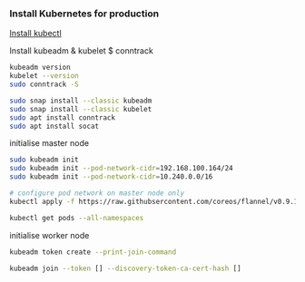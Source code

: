 ### Install Kubernetes for production


[Install kubectl](https://kubernetes.io/docs/tasks/tools/install-kubectl/#install-kubectl-on-linux)


Install kubeadm & kubelet $ conntrack
```  bash
kubeadm version
kubelet --version
sudo conntrack -S

sudo snap install --classic kubeadm
sudo snap install --classic kubelet
sudo apt install conntrack
sudo apt install socat
```


initialise master node
```  bash
sudo kubeadm init
sudo kubeadm init --pod-network-cidr=192.168.100.164/24
sudo kubeadm init --pod-network-cidr=10.240.0.0/16

# configure pod network on master node only
kubectl apply -f https://raw.githubsercontent.com/coreos/flannel/v0.9.1/Documentation/kube-flannel.yml

kubectl get pods --all-namespaces
```


initialise worker node
```  bash
kubeadm token create --print-join-command

kubeadm join --token [] --discovery-token-ca-cert-hash []
```

